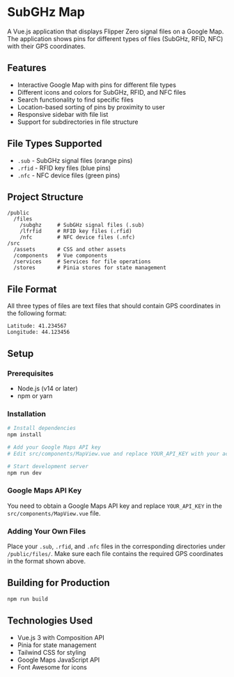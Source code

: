 # SubGHz Map

A Vue.js application that displays Flipper Zero signal files on a Google Map. The application shows pins for different types of files (SubGHz, RFID, NFC) with their GPS coordinates.

## Features

- Interactive Google Map with pins for different file types
- Different icons and colors for SubGHz, RFID, and NFC files
- Search functionality to find specific files
- Location-based sorting of pins by proximity to user
- Responsive sidebar with file list
- Support for subdirectories in file structure

## File Types Supported

- `.sub` - SubGHz signal files (orange pins)
- `.rfid` - RFID key files (blue pins)
- `.nfc` - NFC device files (green pins)

## Project Structure

```
/public
  /files
    /subghz     # SubGHz signal files (.sub)
    /lfrfid     # RFID key files (.rfid)
    /nfc        # NFC device files (.nfc)
/src
  /assets       # CSS and other assets
  /components   # Vue components
  /services     # Services for file operations
  /stores       # Pinia stores for state management
```

## File Format

All three types of files are text files that should contain GPS coordinates in the following format:

```
Latitude: 41.234567
Longitude: 44.123456
```

## Setup

### Prerequisites

- Node.js (v14 or later)
- npm or yarn

### Installation

```sh
# Install dependencies
npm install

# Add your Google Maps API key
# Edit src/components/MapView.vue and replace YOUR_API_KEY with your actual API key

# Start development server
npm run dev
```

### Google Maps API Key

You need to obtain a Google Maps API key and replace `YOUR_API_KEY` in the `src/components/MapView.vue` file.

### Adding Your Own Files

Place your `.sub`, `.rfid`, and `.nfc` files in the corresponding directories under `/public/files/`. Make sure each file contains the required GPS coordinates in the format shown above.

## Building for Production

```sh
npm run build
```

## Technologies Used

- Vue.js 3 with Composition API
- Pinia for state management
- Tailwind CSS for styling
- Google Maps JavaScript API
- Font Awesome for icons
